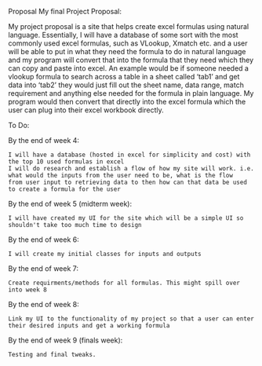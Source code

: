 Proposal
My final Project Proposal:

My project proposal is a site that helps create excel formulas using natural language. Essentially, I will have a database of some sort with the most commonly used excel formulas, such as VLookup, Xmatch etc. and a user will be able to put in what they need the formula to do in natural language and my program will convert that into the formula that they need which they can copy and paste into excel. An example would be if someone needed a vlookup formula to search across a table in a sheet called ‘tab1’ and get data into ‘tab2’ they would just fill out the sheet name, data range, match requirement and anything else needed for the formula in plain language. My program would then convert that directly into the excel formula which the user can plug into their excel workbook directly. 

To Do:

By the end of week 4: 

    I will have a database (hosted in excel for simplicity and cost) with the top 10 used formulas in excel
    I will do research and establish a flow of how my site will work. i.e. what would the inputs from the user need to be, what is the flow      from user input to retrieving data to then how can that data be used to create a formula for the user

By the end of week 5 (midterm week):

    I will have created my UI for the site which will be a simple UI so shouldn't take too much time to design  
    
By the end of week 6:

    I will create my initial classes for inputs and outputs
    
By the end of week 7:

    Create requirments/methods for all formulas. This might spill over into week 8
    
By the end of week 8:  

    Link my UI to the functionality of my project so that a user can enter their desired inputs and get a working formula
    
By the end of week 9 (finals week):

    Testing and final tweaks.
